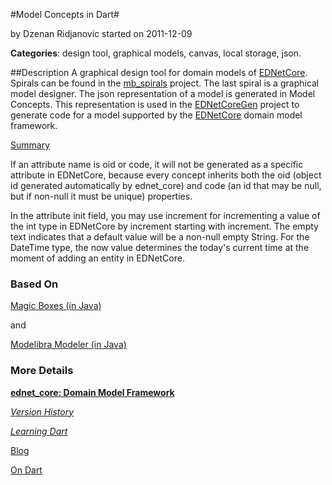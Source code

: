 
#Model Concepts in Dart#

by Dzenan Ridjanovic
started on 2011-12-09

**Categories**: design tool, graphical models, canvas, local storage, json.

##Description
A graphical design tool for domain models of
[EDNetCore](https://github.com/ednet-dev/ednet_core).
Spirals can be found in the [mb_spirals](https://github.com/dzenanr/mb_spirals)
project.
The last spiral is a graphical model designer.
The json representation of a model is generated in Model Concepts.
This representation is used in the
[EDNetCoreGen](https://github.com/ednet-dev/ednet_core_gen) project to
generate code for a model supported by the
[EDNetCore](https://github.com/ednet-dev/ednet_core) domain model framework.

[Summary](http://goo.gl/DqF7d)

If an attribute name is oid or code, it will not be generated as a specific
attribute in EDNetCore, because every concept inherits both the
oid (object id generated automatically by ednet_core) and
code (an id that may be null, but if non-null it must be unique) properties.

In the attribute init field, you may use increment for incrementing a value
of the int type in EDNetCore by increment starting with increment.
The empty text indicates that a default value will be a non-null empty String.
For the DateTime type, the now value determines the today's current time
at the moment of adding an entity in EDNetCore.

### Based On

[Magic Boxes (in Java)](http://code.google.com/p/magic-boxes/)

and

[Modelibra Modeler (in Java)](http://www.modelibra.org/)

### More Details

[**ednet_core: Domain Model Framework**](http://goo.gl/Fd08zZ)

[*Version History*](LOG.md)

[*Learning Dart*](http://learningdart.org/)

[Blog](http://dzenanr.github.io/)

[On Dart](https://plus.google.com/+OndartMe)
